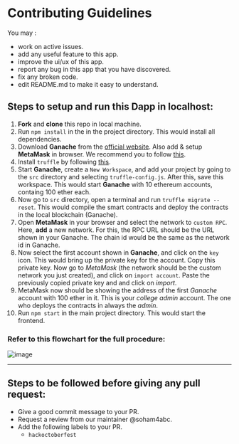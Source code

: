 # Contributing Guidelines

You may :
- work on active issues.
- add any useful feature to this app.
- improve the ui/ux of this app.
- report any bug in this app that you have discovered.
- fix any broken code.
- edit README.md to make it easy to understand.  

## Steps to setup and run this Dapp in localhost:

1. **Fork** and **clone** this repo in local machine.
2. Run `npm install` in the in the project directory. This would install all dependencies.
3. Download **Ganache** from the [official website](https://www.trufflesuite.com/ganache). Also add & setup **MetaMask** in browser. We recommend you to follow [this](https://www.trufflesuite.com/docs/truffle/getting-started/truffle-with-metamask).
4. Install `truffle` by following [this](https://www.trufflesuite.com/docs/truffle/getting-started/installation).
5. Start **Ganache**, create a `New Workspace`, and add your project by going to the `src` directory and selecting `truffle-config.js`. After this, save this workspace. This would start **Ganache** with 10 ethereum accounts, containg 100 ether each.
6. Now go to `src` directory, open a terminal and run `truffle migrate --reset`. This would compile the smart contracts and deploy the contracts in the local blockchain (Ganache).
7. Open **MetaMask** in your browser and select the network to `custom RPC`. Here, **add** a new network. For this, the RPC URL should be the URL shown in your Ganache. The chain id would be the same as the network id in Ganache.
8. Now select the first account shown in **Ganache**, and click on the `key` icon. This would bring up the private key for the account. Copy this private key. Now go to *MetaMask* (the network should be the custom network you just created), and click on `import account`. Paste the previously copied private key and and click on *import*.
9. MetaMask now should be showing the address of the first *Ganache* account with 100 ether in it. This is your *college admin* account. The one who deploys the contracts in always the *admin*.
10. Run `npm start` in the main project directory. This would start the frontend.

### Refer to this flowchart for the full procedure:

![image](https://user-images.githubusercontent.com/74824675/134613157-bb9be3f8-540a-4dca-8aea-ebd183d88773.png)

<hr>

## Steps to be followed before giving any pull request:

- Give a good commit message to your PR.
- Request a review from our maintainer @soham4abc.
- Add the following labels to your PR.
  - `hackoctoberfest`
